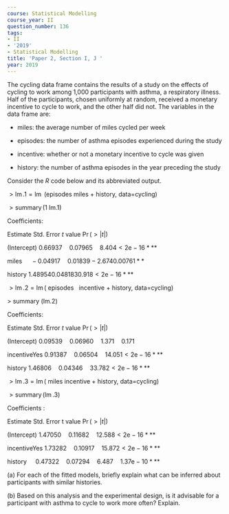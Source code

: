```yaml
---
course: Statistical Modelling
course_year: II
question_number: 136
tags:
- II
- '2019'
- Statistical Modelling
title: 'Paper 2, Section I, J '
year: 2019
---
```






The cycling data frame contains the results of a study on the effects of cycling to work among 1,000 participants with asthma, a respiratory illness. Half of the participants, chosen uniformly at random, received a monetary incentive to cycle to work, and the other half did not. The variables in the data frame are:

- miles: the average number of miles cycled per week

- episodes: the number of asthma episodes experienced during the study

- incentive: whether or not a monetary incentive to cycle was given

- history: the number of asthma episodes in the year preceding the study

Consider the $R$ code below and its abbreviated output.

$>\operatorname{lm} .1=\operatorname{lm}$ (episodes miles $+$ history, data=cycling)

$>\operatorname{summary}(1 \mathrm{~lm} .1)$

Coefficients:

Estimate Std. Error $t$ value $\operatorname{Pr}(>|t|)$

(Intercept) $0.66937 \quad 0.07965 \quad 8.404<2 \mathrm{e}-16 * * *$

miles $\quad-0.04917 \quad 0.01839-2.6740 .00761 * *$

history $1.489540 .0481830 .918<2 \mathrm{e}-16 * * *$

$>\operatorname{lm} .2=\operatorname{lm}($ episodes $~$ incentive $+$ history, data=cycling)

$>$ summary (lm.2)

Coefficients:

Estimate Std. Error $t$ value $\operatorname{Pr}(>|t|)$

(Intercept) $0.09539 \quad 0.06960 \quad 1.371 \quad 0.171$

incentiveYes $0.91387 \quad 0.06504 \quad 14.051<2 \mathrm{e}-16 * * *$

history $1.46806 \quad 0.04346 \quad 33.782<2 \mathrm{e}-16 * * *$

$>\operatorname{lm} .3=\operatorname{lm}($ miles incentive $+$ history, data=cycling)

$>\operatorname{summary}(\operatorname{lm} .3)$

Coefficients :

Estimate Std. Error t value $\operatorname{Pr}(>|t|)$

(Intercept) $1.47050 \quad 0.11682 \quad 12.588<2 \mathrm{e}-16 * * *$

incentiveYes $1.73282 \quad 0.10917 \quad 15.872<2 \mathrm{e}-16 * * *$

history $\quad 0.47322 \quad 0.07294 \quad 6.487 \quad 1.37 \mathrm{e}-10 * * *$

(a) For each of the fitted models, briefly explain what can be inferred about participants with similar histories.

(b) Based on this analysis and the experimental design, is it advisable for a participant with asthma to cycle to work more often? Explain.